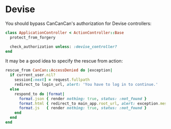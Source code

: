 # Devise

You should bypass CanCanCan's authorization for Devise controllers:

```ruby
class ApplicationController < ActionController::Base
  protect_from_forgery

  check_authorization unless: :devise_controller?
end
```

It may be a good idea to specify the rescue from action:

```ruby
rescue_from CanCan::AccessDenied do |exception|
  if current_user.nil?
    session[:next] = request.fullpath
    redirect_to login_url, alert: 'You have to log in to continue.'
  else
    respond_to do |format|
      format.json { render nothing: true, status: :not_found }
      format.html { redirect_to main_app.root_url, alert: exception.message }
      format.js   { render nothing: true, status: :not_found }
    end
  end
end
```
